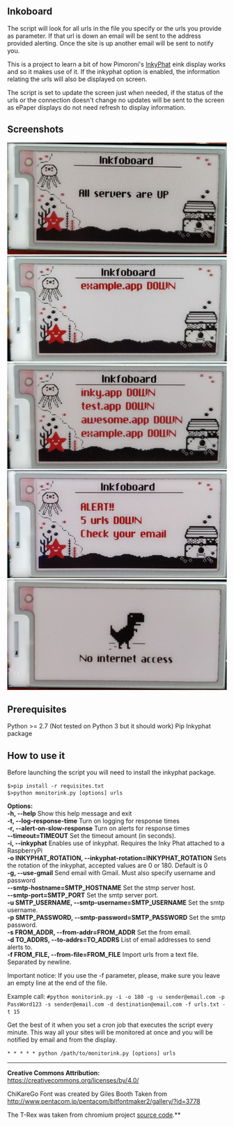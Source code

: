 Inkoboard
-------------------
The script will look for all urls in the file you specify or the urls you provide as parameter.
If that url is down an email will be sent to the address provided alerting.
Once the site is up another email will be sent to notify you.

This is a project to learn a bit of how Pimoroni's [InkyPhat](https://github.com/pimoroni/inky-phat) eink display works and so it makes use of it.
If the inkyphat option is enabled, the information relating the urls will also be displayed on screen.

The script is set to update the screen just when needed, if the status of the urls or the connection doesn't change no updates will be sent to the screen as ePaper displays do not need refresh to display information.

Screenshots
-------------------
![All urls working](images/all_up.png) ![One url down](images/one_down.png)  ![Four urls down](images/four_down.png)  ![Five urls down](images/five_down.png)  ![No internet connection](images/no_internet.png) 

Prerequisites
-------------------
Python >= 2.7 (Not tested on Python 3 but it should work)
Pip
Inkyphat package

How to use it
-------------------
Before launching the script you will need to install the inkyphat package.

    $>pip install -r requisites.txt
    $>python monitorink.py [options] urls

**Options:**<br>
  **-h, --help** Show this help message and exit<br>
  **-t, --log-response-time** Turn on logging for response times<br>
  **-r, --alert-on-slow-response** Turn on alerts for response times<br>
  **--timeout=TIMEOUT** Set the timeout amount (in seconds).<br>
  **-i, --inkyphat** Enables use of inkyphat. Requires the Inky Phat attached to a RaspberryPi<br>
  **-o INKYPHAT_ROTATION, --inkyphat-rotation=INKYPHAT_ROTATION** Sets the rotation of the inkyphat, accepted values are 0 or 180. Default is 0<br>
  **-g, --use-gmail** Send email with Gmail.  Must also specify username and password<br>
  **--smtp-hostname=SMTP_HOSTNAME** Set the stmp server host.<br>
  **--smtp-port=SMTP_PORT** Set the smtp server port.<br>
  **-u SMTP_USERNAME, --smtp-username=SMTP_USERNAME** Set the smtp username.<br>
  **-p SMTP_PASSWORD, --smtp-password=SMTP_PASSWORD** Set the smtp password.<br>
  **-s FROM_ADDR, --from-addr=FROM_ADDR** Set the from email.<br>
  **-d TO_ADDRS, --to-addrs=TO_ADDRS** List of email addresses to send alerts to.<br>
  **-f FROM_FILE, --from-file=FROM_FILE** Import urls from a text file. Separated by newline.<br>

Important notice:
If you use the -f parameter, please, make sure you leave an empty line at the end of the file.

Example call:
`#python monitorink.py -i -o 180 -g -u sender@email.com -p PassWord123 -s sender@email.com -d destination@email.com -f urls.txt -t 15`

Get the best of it when you set a cron job that executes the script every minute. This way all your sites will be monitored at once and you will be notified by email and from the display.

    * * * * * python /path/to/monitorink.py [options] urls



----------

**Creative Commons Attribution:**
https://creativecommons.org/licenses/by/4.0/

ChiKareGo Font was created by Giles Booth
Taken from http://www.pentacom.jp/pentacom/bitfontmaker2/gallery/?id=3778

The T-Rex was taken from chromium project [source code](https://cs.chromium.org/chromium/src/components/neterror/resources/default_100_percent/offline/100-error-offline.png).**

